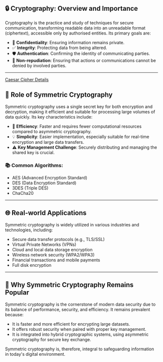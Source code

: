 ## 🔒 Cryptography: Overview and Importance 

Cryptography is the practice and study of techniques for secure communication, transforming readable data into an unreadable format (ciphertext), accessible only by authorised entities. Its primary goals are:

* 🔐 **Confidentiality**: Ensuring information remains private.
* ✅ **Integrity**: Protecting data from being altered.
* 🛡️ **Authentication**: Confirming the identity of communicating parties.
* 📝 **Non-repudiation**: Ensuring that actions or communications cannot be denied by involved parties.

---

[Caesar Cipher Details](./caesar_cipher.md)


## 🔑 Role of Symmetric Cryptography

Symmetric cryptography uses a single secret key for both encryption and decryption, making it efficient and suitable for processing large volumes of data quickly. Its key characteristics include:

* 🚀 **Efficiency**: Faster and requires fewer computational resources compared to asymmetric cryptography.
* 💡 **Simplicity**: Easier implementation, especially suitable for real-time encryption and large data transfers.
* ⚠️ **Key Management Challenge**: Securely distributing and managing the shared key is crucial.

### 📚 Common Algorithms:

* AES (Advanced Encryption Standard)
* DES (Data Encryption Standard)
* 3DES (Triple DES)
* ChaCha20

---

## 🌐 Real-world Applications

Symmetric cryptography is widely utilized in various industries and technologies, including:

* Secure data transfer protocols (e.g., TLS/SSL)
* Virtual Private Networks (VPNs)
* Cloud and local data storage encryption
* Wireless network security (WPA2/WPA3)
* Financial transactions and mobile payments
* Full disk encryption

---

## 🌟 Why Symmetric Cryptography Remains Popular

Symmetric cryptography is the cornerstone of modern data security due to its balance of performance, security, and efficiency. It remains prevalent because:

* It is faster and more efficient for encrypting large datasets.
* It offers robust security when paired with proper key management.
* It is integrated into hybrid cryptographic systems, using asymmetric cryptography for secure key exchange.

Symmetric cryptography is, therefore, integral to safeguarding information in today's digital environment.
